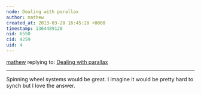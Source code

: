 ```yaml
---
node: Dealing with parallax
author: mathew
created_at: 2013-03-28 16:45:20 +0000
timestamp: 1364489120
nid: 6550
cid: 4259
uid: 4
---
```




[mathew](../profile/mathew) replying to: [Dealing with parallax](../notes/nedhorning/3-26-2013/dealing-parallax)

----
Spinning wheel systems would be great.  I imagine it would be pretty hard to synch but I love the answer.